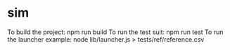 # sim
To build the project: npm run build
To run the test suit: npm run test
To run the launcher example: node lib/launcher.js > tests/ref/reference.csv